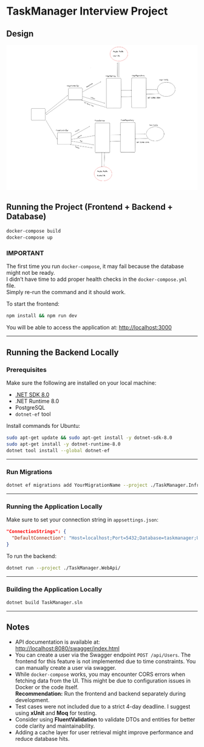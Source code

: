 # TaskManager Interview Project

## Design

![Design](./img.png)

## Running the Project (Frontend + Backend + Database)

```bash
docker-compose build
docker-compose up
```

### IMPORTANT

The first time you run `docker-compose`, it may fail because the database might not be ready.  
I didn’t have time to add proper health checks in the `docker-compose.yml` file.  
Simply re-run the command and it should work.

To start the frontend:

```bash
npm install && npm run dev
```

You will be able to access the application at: [http://localhost:3000](http://localhost:3000)

---

## Running the Backend Locally

### Prerequisites

Make sure the following are installed on your local machine:

- [.NET SDK 8.0](https://dotnet.microsoft.com/en-us/download)
- .NET Runtime 8.0
- PostgreSQL
- `dotnet-ef` tool

Install commands for Ubuntu:

```bash
sudo apt-get update && sudo apt-get install -y dotnet-sdk-8.0
sudo apt-get install -y dotnet-runtime-8.0
dotnet tool install --global dotnet-ef
```

---

### Run Migrations

```bash
dotnet ef migrations add YourMigrationName --project ./TaskManager.Infrastructure --startup-project ./TaskManager.WebApi
```

---

### Running the Application Locally

Make sure to set your connection string in `appsettings.json`:

```json
"ConnectionStrings": {
  "DefaultConnection": "Host=localhost;Port=5432;Database=taskmanager;Username=postgres;Password=postgres"
}
```

To run the backend:

```bash
dotnet run --project ./TaskManager.WebApi/
```

---

### Building the Application Locally

```bash
dotnet build TaskManager.sln
```

---

## Notes

- API documentation is available at: [http://localhost:8080/swagger/index.html](http://localhost:8080/swagger/index.html)
- You can create a user via the Swagger endpoint `POST /api/Users`. The frontend for this feature is not implemented due to time constraints. You can manually create a user via swagger.
- While `docker-compose` works, you may encounter CORS errors when fetching data from the UI. This might be due to configuration issues in Docker or the code itself.  
  **Recommendation:** Run the frontend and backend separately during development.
- Test cases were not included due to a strict 4-day deadline. I suggest using **xUnit** and **Moq** for testing.
- Consider using **FluentValidation** to validate DTOs and entities for better code clarity and maintainability.
- Adding a cache layer for user retrieval might improve performance and reduce database hits.
